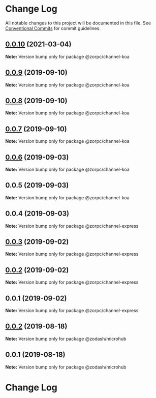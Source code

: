 # Change Log

All notable changes to this project will be documented in this file.
See [Conventional Commits](https://conventionalcommits.org) for commit guidelines.

## [0.0.10](https://github.com/zcorky/zodash/compare/@zorpc/channel-koa@0.0.9...@zorpc/channel-koa@0.0.10) (2021-03-04)

**Note:** Version bump only for package @zorpc/channel-koa





## [0.0.9](https://github.com/zcorky/zodash/compare/@zorpc/channel-koa@0.0.8...@zorpc/channel-koa@0.0.9) (2019-09-10)

**Note:** Version bump only for package @zorpc/channel-koa





## [0.0.8](https://github.com/zcorky/zodash/compare/@zorpc/channel-koa@0.0.7...@zorpc/channel-koa@0.0.8) (2019-09-10)

**Note:** Version bump only for package @zorpc/channel-koa





## [0.0.7](https://github.com/zcorky/zodash/compare/@zorpc/channel-koa@0.0.6...@zorpc/channel-koa@0.0.7) (2019-09-10)

**Note:** Version bump only for package @zorpc/channel-koa





## [0.0.6](https://github.com/zcorky/zodash/compare/@zorpc/channel-koa@0.0.5...@zorpc/channel-koa@0.0.6) (2019-09-03)

**Note:** Version bump only for package @zorpc/channel-koa





## 0.0.5 (2019-09-03)

**Note:** Version bump only for package @zorpc/channel-koa





## 0.0.4 (2019-09-03)

**Note:** Version bump only for package @zorpc/channel-express





## [0.0.3](https://github.com/zcorky/zodash/compare/@zorpc/channel-express@0.0.2...@zorpc/channel-express@0.0.3) (2019-09-02)

**Note:** Version bump only for package @zorpc/channel-express





## [0.0.2](https://github.com/zcorky/zodash/compare/@zorpc/channel-express@0.0.1...@zorpc/channel-express@0.0.2) (2019-09-02)

**Note:** Version bump only for package @zorpc/channel-express





## 0.0.1 (2019-09-02)

**Note:** Version bump only for package @zorpc/channel-express





## [0.0.2](https://github.com/zcorky/zodash/compare/@zodash/microhub@0.0.1...@zodash/microhub@0.0.2) (2019-08-18)

**Note:** Version bump only for package @zodash/microhub





## 0.0.1 (2019-08-18)

**Note:** Version bump only for package @zodash/microhub





# Change Log
